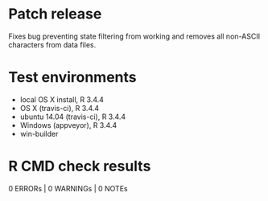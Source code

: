 # Patch release

Fixes bug preventing state filtering from working and removes all non-ASCII characters from data files.

# Test environments

- local OS X install, R 3.4.4
- OS X (travis-ci), R 3.4.4
- ubuntu 14.04 (travis-ci), R 3.4.4
- Windows (appveyor), R 3.4.4
- win-builder

# R CMD check results

0 ERRORs | 0 WARNINGs | 0 NOTEs
